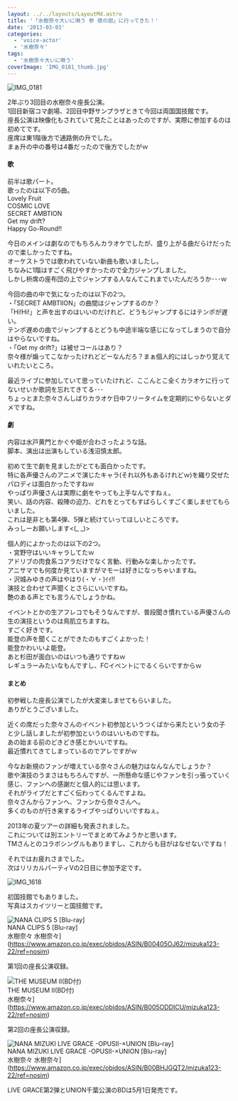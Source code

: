 ```yaml
---
layout: ../../layouts/LayoutMd.astro
title: '「水樹奈々大いに唄う 参 夜の部」に行ってきた！'
date: '2013-03-03'
categories:
  - 'voice-actor'
  - '水樹奈々'
tags:
  - '水樹奈々大いに唄う'
coverImage: 'IMG_0181_thumb.jpg'
---
```


![IMG_0181](/archive/images/IMG_0181_thumb.jpg 'IMG_0181')

2年ぶり3回目の水樹奈々座長公演。  
1回目新宿コマ劇場、2回目中野サンプラザときて今回は両国国技館です。  
座長公演は映像化もされていて見たことはあったのですが、実際に参加するのは初めてです。  
座席は東1階後方で通路側の升でした。  
まぁ升の中の番号は4番だったので後方でしたがｗ

#### 歌

前半は歌パート。  
歌ったのは以下の5曲。  
Lovely Fruit  
COSMIC LOVE  
SECRET AMBTION  
Get my drift?  
Happy Go-Round!!

今日のメインは劇なのでもちろんカラオケでしたが、盛り上がる曲だらけだったので楽しかったですね。  
オーケストラでは歌われていない新曲も歌いましたし。  
ちなみに1階はすごく飛びやすかったので全力ジャンプしました。  
しかし枡席の座布団の上でジャンプする人なんてこれまでいたんだろうか･･･ｗ

今回の曲の中で気になったのは以下の2つ。  
・「SECRET AMBTIION」の曲間はジャンプするのか？  
「Hi!Hi!」と声を出すのはいいのだけれど、どうもジャンプするにはテンポが遅い。  
テンポ遅めの曲でジャンプするとどうも中途半端な感じになってしまうので自分はやらないですね。  
・「Get my drift?」は被せコールはあり？  
奈々様が煽ってこなかったけれどどーなんだろ？まぁ個人的にはしっかり覚えていれたいところ。

最近ライブに参加していて思っていたけれど、ここんとこ全くカラオケに行ってないせいか歌詞を忘れてきてる･･･  
ちょっとまた奈々さんしばりカラオケ日中フリータイムを定期的にやらないとダメですね。

#### 劇

内容は水戸黄門とかぐや姫が合わさったような話。  
脚本、演出は出演もしている浅沼慎太郎。

初めて生で劇を見ましたがとても面白かったです。  
特に各声優さんのアニメで演じたキャラ(それ以外もあるけれどｗ)を織り交ぜたパロディは面白かったですねｗ  
やっぱり声優さんは実際に劇をやっても上手なんですねぇ。  
笑い、話の内容、殺陣の迫力、どれをとってもすばらしくすごく楽しませてもらいました。  
これは是非とも第4弾、5弾と続けていってほしいところです。  
みっしーお願いします<(\_ \_)>

個人的によかったのは以下の2つ。  
・宮野守はいいキャラしてたｗ  
アドリブの肉食系コアラだけでなく言動、行動みな楽しかったです。  
アニサマでも何度か見ていますがマモーは好きになっちゃいますね。  
・沢城みゆきの声はやはり(・∀・)ｲｲ!!  
演技と合わせて声聞くとさらにいいですね。  
艶のある声とでも言うんでしょうかね。

イベントとかの生アフレコでもそうなんですが、普段聞き慣れている声優さんの生の演技というのは鳥肌立ちますね。  
すごく好きです。  
能登の声を聞くことができたのもすごくよかった！  
能登かわいいよ能登。  
あと杉田が面白いのはいつも通りですねｗ  
レギュラーみたいなもんですし、FCイベントにでるくらいですからｗ

#### まとめ

初参戦した座長公演でしたが大変楽しませてもらいました。  
ありがとうございました。

近くの席だった奈々さんのイベント初参加というつくばから来たという女の子と少し話しましたが初参加というのはいいものですね。  
あの始まる前のどきどき感とかいいですね。  
最近慣れてきてしまっているのでアレですがｗ

今なお新規のファンが増えている奈々さんの魅力はなんなんでしょうか？  
歌や演技のうまさはもちろんですが、一所懸命な感じやファンを引っ張っていく感じ、ファンへの感謝だと個人的には思います。  
それがライブだとすごく伝わってくるんですよね。  
奈々さんからファンへ、ファンから奈々さんへ。  
多くのものが行き来するライブやっぱりいいですねぇ。

2013年の夏ツアーの詳細も発表されました。  
これについては別エントリーでまとめてみようかと思います。  
TMさんとのコラボシングルもありますし、これからも目がはなせないですね！

それではお疲れさまでした。  
次はリリカルパーティⅤの2日目に参加予定です。

![IMG_1618](/archive/images/IMG_1618_thumb.jpg 'IMG_1618')

初国技館でもありました。  
写真はスカイツリーと国技館です。

![NANA CLIPS 5 [Blu-ray]](/archive/images/51ms2cmXYPL._SL160_.jpg)  
NANA CLIPS 5 \[Blu-ray\]  
水樹奈々 水樹奈々](https://www.amazon.co.jp/exec/obidos/ASIN/B00405OJ62/mizuka123-22/ref=nosim)

第1回の座長公演収録。

![THE MUSEUM II(BD付)](/archive/images/5176G8o80DL._SL160_.jpg)  
THE MUSEUM II(BD付)  
水樹奈々](https://www.amazon.co.jp/exec/obidos/ASIN/B005ODDICU/mizuka123-22/ref=nosim)

第2回の座長公演収録。

![NANA MIZUKI LIVE GRACE -OPUSII-×UNION [Blu-ray]](/archive/images/no-image-no-ciu._AA160_.gif)  
NANA MIZUKI LIVE GRACE -OPUSII-×UNION \[Blu-ray\]  
水樹奈々 水樹奈々](https://www.amazon.co.jp/exec/obidos/ASIN/B00BHJGQT2/mizuka123-22/ref=nosim)

LIVE GRACE第2弾とUNION千葉公演のBDは5月1日発売です。
